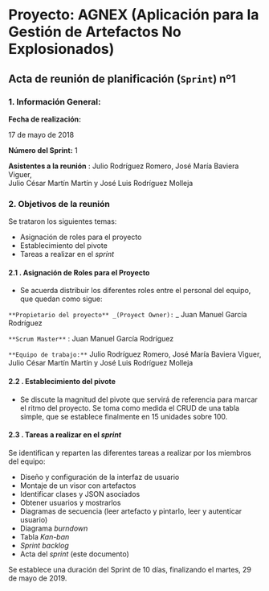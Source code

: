 # Proyecto: AGNEX (Aplicación para la Gestión de Artefactos No Explosionados)
##  Acta de reunión de planificación (`Sprint`) nº1

### 1. **Información General:**

**Fecha de realización:**

17 de mayo de 2018

**Número del Sprint:** 1

**Asistentes a la reunión** : Julio Rodríguez Romero, José María Baviera Viguer,  
Julio César Martín Martín y José Luis Rodríguez Molleja

### 2. **Objetivos de la reunión**

Se trataron los siguientes temas:

- Asignación de roles para el proyecto
- Establecimiento del pivote
- Tareas a realizar en el _sprint_

####  2.1 **. Asignación de Roles para el Proyecto**

- Se acuerda distribuir los diferentes roles entre el personal del equipo, que quedan como sigue:

`**Propietario del proyecto** _(Proyect Owner):` _ Juan Manuel García Rodríguez

`**Scrum Master**` : Juan Manuel García Rodríguez

`**Equipo de trabajo:**` Julio Rodríguez Romero, José María Baviera Viguer, Julio César Martín Martín y José Luis Rodríguez Molleja


####  2.2 **. Establecimiento del pivote**

  - Se discute la magnitud del pivote que servirá de referencia para marcar el ritmo del proyecto. Se toma como medida el CRUD de una tabla simple, que se establece finalmente en 15 unidades sobre 100.


####  2.3 **. Tareas a realizar en el**  **_sprint_**

  Se identifican y reparten las diferentes tareas a realizar por los miembros del equipo:

- Diseño y configuración de la interfaz de usuario
- Montaje de un visor con artefactos
- Identificar clases y JSON asociados
- Obtener usuarios y mostrarlos
- Diagramas de secuencia (leer artefacto y pintarlo, leer y autenticar usuario)
- Diagrama _burndown_
- Tabla _Kan-ban_
- _Sprint backlog_
- Acta del _sprint_ (este documento)

Se establece una duración del Sprint de 10 días, finalizando el martes, 29 de mayo de 2019.

